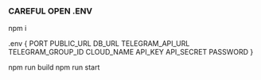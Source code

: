 <!-- local -->
### CAREFUL OPEN .ENV

npm i

.env {
    PORT
    PUBLIC_URL
    DB_URL
    TELEGRAM_API_URL
    TELEGRAM_GROUP_ID
    CLOUD_NAME
    API_KEY
    API_SECRET
    PASSWORD
}

npm run build
npm run start